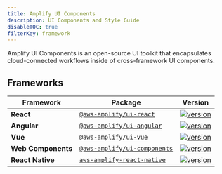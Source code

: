 ```yaml
---
title: Amplify UI Components
description: UI Components and Style Guide
disableTOC: true
filterKey: framework
---
```


Amplify UI Components is an open-source UI toolkit that encapsulates cloud-connected workflows inside of cross-framework UI components.

<inline-fragment framework="react" src="~/ui/fragments/react/installation.md"></inline-fragment>
<inline-fragment framework="angular" src="~/ui/fragments/angular/installation.md"></inline-fragment>
<inline-fragment framework="vue" src="~/ui/fragments/vue/installation.md"></inline-fragment>
<inline-fragment framework="ionic" src="~/ui/fragments/ionic/installation.md"></inline-fragment>
<inline-fragment framework="react-native" src="~/ui/fragments/react-native/installation.md"></inline-fragment>

## Frameworks

| Framework          | Package                                                                                  | Version                                                                                                                                        |
| ------------------ | ---------------------------------------------------------------------------------------- | ---------------------------------------------------------------------------------------------------------------------------------------------- |
| **React**          | [`@aws-amplify/ui-react`](https://www.npmjs.com/package/@aws-amplify/ui-react)           | [![version](https://img.shields.io/npm/v/@aws-amplify/ui-react/latest.svg)](https://www.npmjs.com/package/@aws-amplify/ui-react)           |  [`README.md`](../amplify-ui-react/README.md)  | [`React`](#react)                   |
| **Angular**        | [`@aws-amplify/ui-angular`](https://www.npmjs.com/package/@aws-amplify/ui-angular)       | [![version](https://img.shields.io/npm/v/@aws-amplify/ui-angular/latest.svg)](https://www.npmjs.com/package/@aws-amplify/ui-angular)       | [`README.md`](../amplify-ui-angular/README.md) | [`Angular`](#angular)               |
| **Vue**            | [`@aws-amplify/ui-vue`](https://www.npmjs.com/package/@aws-amplify/ui-vue)               | [![version](https://img.shields.io/npm/v/@aws-amplify/ui-vue/latest.svg)](https://www.npmjs.com/package/@aws-amplify/ui-vue)               |   [`README.md`](../amplify-ui-vue/README.md)   | [`Vue`](#vue)                       |
| **Web Components** | [`@aws-amplify/ui-components`](https://www.npmjs.com/package/@aws-amplify/ui-components) | [![version](https://img.shields.io/npm/v/@aws-amplify/ui-components/latest.svg)](https://www.npmjs.com/package/@aws-amplify/ui-components) |            [`README.md`](README.md)            | [`Web Components`](#web-components) |
| **React Native** | [`aws-amplify-react-native`](https://www.npmjs.com/package/aws-amplify-react-native) | [![version](https://img.shields.io/npm/v/aws-amplify-react-native/latest.svg)](https://www.npmjs.com/package/aws-amplify-react-native) |            [`README.md`](README.md)            | [`Web Components`](#web-components) |

<inline-fragment framework="react" src="~/ui/fragments/react/faq.md"></inline-fragment>
<inline-fragment framework="angular" src="~/ui/fragments/angular/faq.md"></inline-fragment>
<inline-fragment framework="vue" src="~/ui/fragments/vue/faq.md"></inline-fragment>
